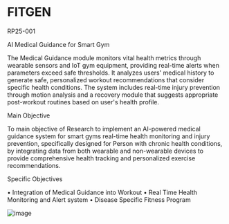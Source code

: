 # FITGEN
RP25-001


AI Medical Guidance for Smart Gym 

The Medical Guidance module monitors vital health metrics through wearable sensors and IoT gym equipment, providing real-time alerts when parameters exceed safe thresholds. It analyzes users' medical history to generate safe, personalized workout recommendations that consider specific health conditions. The system includes real-time injury prevention through motion analysis and a recovery module that suggests appropriate post-workout routines based on user's health profile.


Main Objective

To main objective of Research to implement an AI-powered medical guidance system for smart gyms real-time health monitoring and injury prevention, specifically designed for Person with chronic health conditions, by integrating data from both wearable and non-wearable devices to provide comprehensive health tracking and personalized exercise recommendations.

Specific Objectives

•	Integration of Medical Guidance into Workout
•	Real Time Health Monitoring and Alert system
•	Disease Specific Fitness Program

![image](https://github.com/user-attachments/assets/d308680a-6fbc-4814-87ee-96815c718097)




